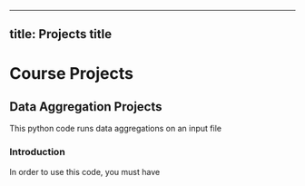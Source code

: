 
---
title: Projects title
---

# Course Projects

## Data Aggregation Projects
This python code runs data aggregations on an input file

### Introduction
In order to use this code, you must have 

```py

```
